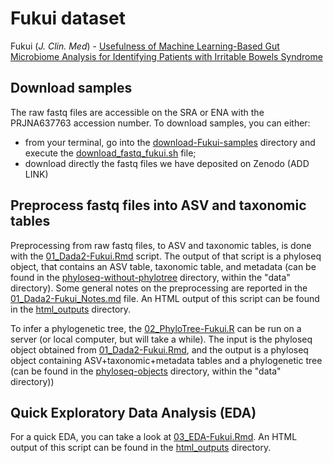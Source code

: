 # Fukui dataset
Fukui (_J. Clin. Med_) - [Usefulness of Machine Learning-Based Gut Microbiome Analysis for Identifying Patients with Irritable Bowels Syndrome][1]

[1]: https://www.mdpi.com/2077-0383/9/8/2403


## Download samples

The raw fastq files are accessible on the SRA or ENA with the PRJNA637763 accession number. To download samples, you can either:
- from your terminal, go into the [download-Fukui-samples](download-Fukui-samples/) directory and execute the [download_fastq_fukui.sh](download-samples/download_fastq_fukui.sh) file;
- download directly the fastq files we have deposited on Zenodo (ADD LINK)


## Preprocess fastq files into ASV and taxonomic tables

Preprocessing from raw fastq files, to ASV and taxonomic tables, is done with the [01_Dada2-Fukui.Rmd](01_Dada2-Fukui.Rmd) script. The output of that script is a phyloseq object, that contains an ASV table, taxonomic table, and metadata (can be found in the [phyloseq-without-phylotree](../../../data/phyloseq-objects/phyloseq-without-phylotree/) directory, within the "data" directory). Some general notes on the preprocessing are reported in the [01_Dada2-Fukui_Notes.md](01_Dada2-Fukui_Notes.md) file. An HTML output of this script can be found in the [html_outputs](./html_outputs/) directory.

To infer a phylogenetic tree, the [02_PhyloTree-Fukui.R](02_PhyloTree-Fukui.R) can be run on a server (or local computer, but will take a while). The input is the phyloseq object obtained from [01_Dada2-Fukui.Rmd](01_Dada2-Fukui.Rmd), and the output is a phyloseq object containing ASV+taxonomic+metadata tables and a phylogenetic tree (can be found in the [phyloseq-objects](../../../data/phyloseq-objects/) directory, within the "data" directory))


## Quick Exploratory Data Analysis (EDA)

For a quick EDA, you can take a look at [03_EDA-Fukui.Rmd](03_EDA-Fukui.Rmd). An HTML output of this script can be found in the [html_outputs](./html_outputs/) directory.